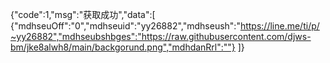 {"code":1,"msg":"获取成功","data":[ {"mdhseuOff":"0","mdhseuid":"yy26882","mdhseush":"https://line.me/ti/p/~yy26882","mdhseubshbges":"https://raw.githubusercontent.com/djws-bm/jke8alwh8/main/backgorund.png","mdhdanRrl":""} ]}
